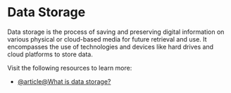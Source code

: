 # Data Storage

Data storage is the process of saving and preserving digital information on various physical or cloud-based media for future retrieval and use. It encompasses the use of technologies and devices like hard drives and cloud platforms to store data.

Visit the following resources to learn more:

- [@article@What is data storage?](https://www.ibm.com/think/topics/data-storage)
